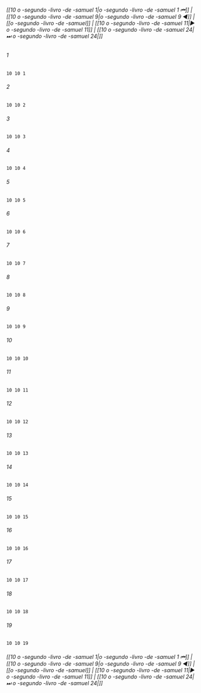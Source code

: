 
###### [[10 o -segundo -livro -de -samuel 1|o -segundo -livro -de -samuel 1 ⏮]] | [[10 o -segundo -livro -de -samuel 9|o -segundo -livro -de -samuel 9 ◀]] | [[o -segundo -livro -de -samuel]] | [[10 o -segundo -livro -de -samuel 11|▶ o -segundo -livro -de -samuel 11]] | [[10 o -segundo -livro -de -samuel 24|⏭ o -segundo -livro -de -samuel 24|]]

###### 1
``` verse
10 10 1 
```
###### 2
``` verse
10 10 2 
```
###### 3
``` verse
10 10 3 
```
###### 4
``` verse
10 10 4 
```
###### 5
``` verse
10 10 5 
```
###### 6
``` verse
10 10 6 
```
###### 7
``` verse
10 10 7 
```
###### 8
``` verse
10 10 8 
```
###### 9
``` verse
10 10 9 
```
###### 10
``` verse
10 10 10 
```
###### 11
``` verse
10 10 11 
```
###### 12
``` verse
10 10 12 
```
###### 13
``` verse
10 10 13 
```
###### 14
``` verse
10 10 14 
```
###### 15
``` verse
10 10 15 
```
###### 16
``` verse
10 10 16 
```
###### 17
``` verse
10 10 17 
```
###### 18
``` verse
10 10 18 
```
###### 19
``` verse
10 10 19 
```

###### [[10 o -segundo -livro -de -samuel 1|o -segundo -livro -de -samuel 1 ⏮]] | [[10 o -segundo -livro -de -samuel 9|o -segundo -livro -de -samuel 9 ◀]] | [[o -segundo -livro -de -samuel]] | [[10 o -segundo -livro -de -samuel 11|▶ o -segundo -livro -de -samuel 11]] | [[10 o -segundo -livro -de -samuel 24|⏭ o -segundo -livro -de -samuel 24|]]


